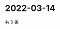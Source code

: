 # 2022-03-14

共 0 条

<!-- BEGIN WEIBO -->
<!-- 最后更新时间 Mon Mar 14 2022 11:05:52 GMT+0800 (China Standard Time) -->

<!-- END WEIBO -->
